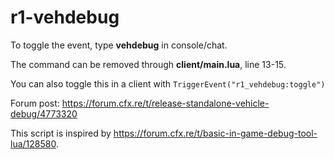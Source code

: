 # r1-vehdebug

To toggle the event, type **vehdebug** in console/chat.

The command can be removed through **client/main.lua**, line 13-15.

You can also toggle this in a client with `TriggerEvent("r1_vehdebug:toggle")`

Forum post: https://forum.cfx.re/t/release-standalone-vehicle-debug/4773320

This script is inspired by https://forum.cfx.re/t/basic-in-game-debug-tool-lua/128580.
